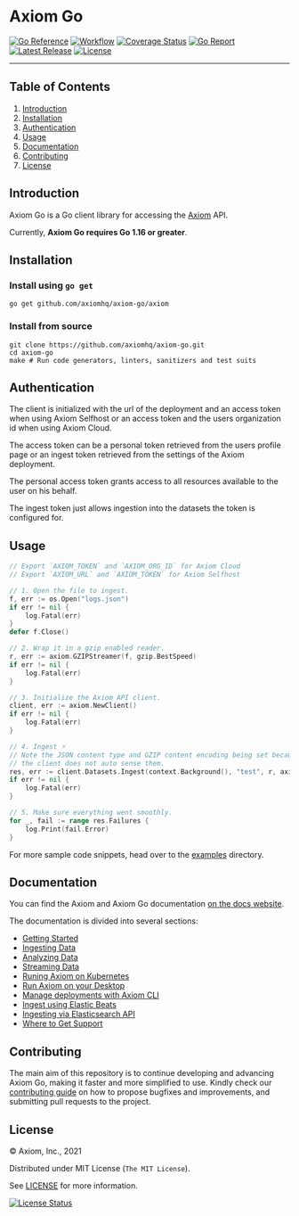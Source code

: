 # Axiom Go

[![Go Reference][gopkg_badge]][gopkg]
[![Workflow][workflow_badge]][workflow]
[![Coverage Status][coverage_badge]][coverage]
[![Go Report][report_badge]][report]
[![Latest Release][release_badge]][release]
[![License][license_badge]][license]

---

## Table of Contents

1. [Introduction](#introduction)
1. [Installation](#installation)
1. [Authentication](#authentication)
1. [Usage](#usage)
1. [Documentation](#documentation)
1. [Contributing](#contributing)
1. [License](#license)

## Introduction

Axiom Go is a Go client library for accessing the [Axiom](https://www.axiom.co/)
API.

Currently, **Axiom Go requires Go 1.16 or greater**.

## Installation

### Install using `go get`

```shell
go get github.com/axiomhq/axiom-go/axiom
```

### Install from source

```shell
git clone https://github.com/axiomhq/axiom-go.git
cd axiom-go
make # Run code generators, linters, sanitizers and test suits
```

## Authentication

The client is initialized with the url of the deployment and an access token
when using Axiom Selfhost or an access token and the users organization id when
using Axiom Cloud.

The access token can be a personal token retrieved from the users profile page
or an ingest token retrieved from the settings of the Axiom deployment.

The personal access token grants access to all resources available to the user
on his behalf.

The ingest token just allows ingestion into the datasets the token is configured
for.

## Usage

```go
// Export `AXIOM_TOKEN` and `AXIOM_ORG_ID` for Axiom Cloud
// Export `AXIOM_URL` and `AXIOM_TOKEN` for Axiom Selfhost

// 1. Open the file to ingest.
f, err := os.Open("logs.json")
if err != nil {
	log.Fatal(err)
}
defer f.Close()

// 2. Wrap it in a gzip enabled reader.
r, err := axiom.GZIPStreamer(f, gzip.BestSpeed)
if err != nil {
	log.Fatal(err)
}

// 3. Initialize the Axiom API client.
client, err := axiom.NewClient()
if err != nil {
	log.Fatal(err)
}

// 4. Ingest ⚡
// Note the JSON content type and GZIP content encoding being set because
// the client does not auto sense them.
res, err := client.Datasets.Ingest(context.Background(), "test", r, axiom.JSON, axiom.GZIP, axiom.IngestOptions{})
if err != nil {
	log.Fatal(err)
}

// 5. Make sure everything went smoothly.
for _, fail := range res.Failures {
	log.Print(fail.Error)
}
```

For more sample code snippets, head over to the [examples](examples) directory.

## Documentation

You can find the Axiom and Axiom Go documentation
[on the docs website](https://docs.axiom.co/).

The documentation is divided into several sections:

- [Getting Started](https://docs.axiom.co/usage/getting-started/)
- [Ingesting Data](https://docs.axiom.co/usage/ingest/)
- [Analyzing Data](https://docs.axiom.co/usage/analyze/)
- [Streaming Data](https://docs.axiom.co/usage/stream/)
- [Runing Axiom on Kubernetes](https://docs.axiom.co/install/kubernetes/)
- [Run Axiom on your Desktop](https://docs.axiom.co/install/demo/)
- [Manage deployments with Axiom CLI](https://docs.axiom.co/reference/CLI/)
- [Ingest using Elastic Beats](https://docs.axiom.co/data-shippers/elastic-beats/)
- [Ingesting via Elasticsearch API](https://docs.axiom.co/data-shippers/api/)
- [Where to Get Support](https://axiom.co/support)

## Contributing

The main aim of this repository is to continue developing and advancing
Axiom Go, making it faster and more simplified to use. Kindly check our
[contributing guide](https://github.com/axiomhq/axiom-go/blob/main/Contributing.md)
on how to propose bugfixes and improvements, and submitting pull requests to the
project.

## License

&copy; Axiom, Inc., 2021

Distributed under MIT License (`The MIT License`).

See [LICENSE](LICENSE) for more information.

[![License Status][license_status_badge]][license_status]

<!-- Badges -->

[gopkg]: https://pkg.go.dev/github.com/axiomhq/axiom-go
[gopkg_badge]: https://img.shields.io/badge/doc-reference-007d9c?logo=go&logoColor=white&style=flat-square
[workflow]: https://github.com/axiomhq/axiom-go/actions/workflows/push.yml
[workflow_badge]: https://img.shields.io/github/workflow/status/axiomhq/axiom-go/Push?style=flat-square&ghcache=unused
[coverage]: https://codecov.io/gh/axiomhq/axiom-go
[coverage_badge]: https://img.shields.io/codecov/c/github/axiomhq/axiom-go.svg?style=flat-square&ghcache=unused
[report]: https://goreportcard.com/report/github.com/axiomhq/axiom-go
[report_badge]: https://goreportcard.com/badge/github.com/axiomhq/axiom-go?style=flat-square&ghcache=unused
[release]: https://github.com/axiomhq/axiom-go/releases/latest
[release_badge]: https://img.shields.io/github/release/axiomhq/axiom-go.svg?style=flat-square&ghcache=unused
[license]: https://opensource.org/licenses/MIT
[license_badge]: https://img.shields.io/github/license/axiomhq/axiom-go.svg?color=blue&style=flat-square&ghcache=unused
[license_status]: https://app.fossa.com/projects/git%2Bgithub.com%2Faxiomhq%2Faxiom-go
[license_status_badge]: https://app.fossa.com/api/projects/git%2Bgithub.com%2Faxiomhq%2Faxiom-go.svg?type=large&ghcache=unused
